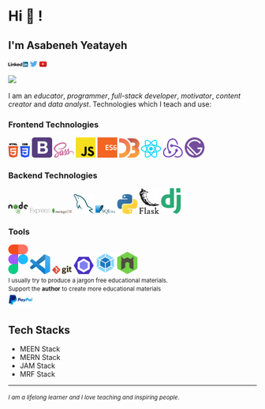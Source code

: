 # Hi 👋 !

## I'm Asabeneh Yeatayeh

<div>
<a href="https://www.linkedin.com/in/asabeneh" target="_blank"><img src='./images/linkedin.svg' alt='LinkedIn' width="8%"></a>
<a href="https://twitter.com/Asabene" target="_blank"><img src='./images/twitter.svg' alt='Twitter' width="3%" title='@Asabeneh'></a>
<a href="https://www.youtube.com/channel/UCM4xOopkYiPwJqyKsSqL9mw" target="_blank"><img src='./images/youtube.svg' alt='YouTube' width="3%"></a>

![](https://komarev.com/ghpvc/?username=asabeneh&color=green)

</div>

I am an _educator_, _programmer_, _full-stack developer_, _motivator_, _content creator_ and _data analyst_.
Technologies which I teach and use:

### Frontend Technologies

<img src ="./images/html-5.svg" alt="HTML5 logo" width="4%" title='HTML5'/>
<img src ="./images/css-3.svg" alt="CSS3 logo" width="4%" title='CSS3'/>
<img src ="./images/bootstrap.svg" alt="Bootstrap logo" width="8%" title='Bootstrap'/>
<img src ="./images/sass.svg" alt="Sass logo" width="8%" title='Sass'/>
<img src ="./images/javascript.svg" alt="JavaScript logo" width="8%" title='JavaScript'/>
<img src ="./images/es6.svg" alt="ES6 logo" width="8%" title='ES6'/>
<img src ="./images/d3.svg" alt="D3 logo" width="8%" title='D3.js'/>
<img src ="./images/react.svg" alt="react logo" width="8%" title='React'/>
<img src ="./images/redux.svg" alt="redux logo" width="8%" title='Redux'/>
<img src ="./images/gatsby.svg" alt="Gatsby logo" width="8%" title='Gatsby'/>

### Backend Technologies

<img src ="./images/nodejs.svg" alt="Node logo" width="8%" title='Nodejs'/>
<img src ="./images/express.svg" alt="express logo" width="8%" title='Express'/>
<img src ="./images/mongodb.svg" alt="D3 logo" width="8%" title='MongoDB'/>
<img src ="./images/mysql.svg" alt="mysql logo" width="8%" title='MYSQL'/>
<img src ="./images/sqlite.svg" alt="sqlite logo" width="8%" title='sqlite'/>
<img src ="./images/python.svg" alt="Python logo" width="8%" title='Python'/>
<img src ="./images/flask.svg" alt="Flask logo" width="8%" title='Flask'/>
<img src ="./images/django.svg" alt="Django logo" width="8%" title='Django'/>

### Tools

<img src ="./images/figma.svg" alt="Figma logo" width="8%" title='Figma'/>
<img src ="./images/visual-studio-code.svg" alt="VS Code logo" width="8%" title='Visual Studio Code'/>
<img src ="./images/git.svg" alt="Git logo" width="8%" title='Git'/>
<img src ="./images/eslint.svg" alt="ESLint logo" width="8%" title='ESLint'/>
<img src ="./images/webpack.svg" alt="Webpack logo" width="8%" title='Webpack'/>
<img src ="./images/nodemon.svg" alt="Nodemon logo" width="8%" title='Nodemon'/> 
<br/>

<small>
 I usually try to produce a jargon free educational materials.
</small>

<div>
<small>Support the <strong>author</strong> to create more educational materials</small> <br />  
<a href = "https://www.paypal.me/asabeneh"><img src='./images/paypal_lg.png' alt='Paypal Logo' style="width:10%"/></a>
</div>

<!-- ## 30 Days Of React Challenge

I love _react_. Now, I like to teach _React_ to a global audience. I believe you will get everything you need to use and work with _React_. Let's learn _React_ together for 30 days. I would like to ask you to join this challenge and take your _JavaScript_ and _React_ to the second level.

[<img align="right" width="100%"  src="./images/30DaysOfReact_banner.jpg" />](https://github.com/Asabeneh/30-Days-Of-React)

<br>

<br> -->

## Tech Stacks

- MEEN Stack
- MERN Stack
- JAM Stack
- MRF Stack

---

<small> _I am a lifelong learner and I love teaching and inspiring people_. </small>
